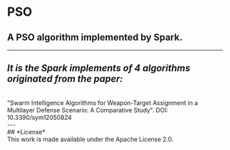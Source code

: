 # PSO
## A PSO algorithm implemented by Spark.
---
## *It is the Spark implements of 4 algorithms originated from the paper:*
<br>
 "Swarm Intelligence Algorithms for Weapon-Target Assignment in a Multilayer Defense Scenario: A Comparative Study". DOI: 10.3390/sym12050824
<br>
---
<br>
## *License*
<br>
This work is made available under the Apache License 2.0.
